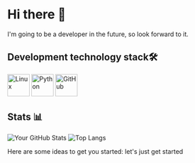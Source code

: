 # Hi there 👋
I'm going to be a developer in the future, so look forward to it.

## Development technology stack🛠️

<p align="left">
  <img src="https://cdn.jsdelivr.net/gh/devicons/devicon@latest/icons/linux/linux-original.svg" width="50" alt="Linux" />
  <img src="https://cdn.jsdelivr.net/gh/devicons/devicon@latest/icons/python/python-original-wordmark.svg" width="50" alt="Python" />
  <img src="https://cdn.jsdelivr.net/gh/devicons/devicon@latest/icons/github/github-original-wordmark.svg" width="50" alt="GitHub" />
</p>

## Stats 📊
![Your GitHub Stats](https://github-readme-stats.vercel.app/api?username=Lukascruise&show_icons=true&theme=nord)
![Top Langs](https://github-readme-stats.vercel.app/api/top-langs/?username=Lukascruise&layout=compact&theme=nord)

Here are some ideas to get you started: let's just get started


